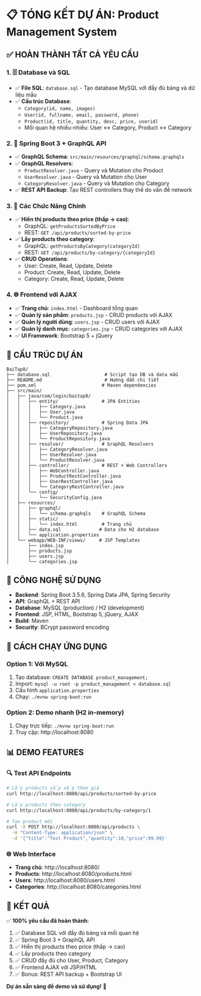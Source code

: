 # 📋 TÓNG KẾT DỰ ÁN: Product Management System

## ✅ HOÀN THÀNH TẤT CẢ YÊU CẦU

### 1. 🗄️ Database và SQL
- ✅ **File SQL**: `database.sql` - Tạo database MySQL với đầy đủ bảng và dữ liệu mẫu
- ✅ **Cấu trúc Database**: 
  - `Category(id, name, images)`
  - `User(id, fullname, email, password, phone)`
  - `Product(id, title, quantity, desc, price, userid)`
  - Mối quan hệ nhiều-nhiều: User ↔ Category, Product ↔ Category

### 2. 🚀 Spring Boot 3 + GraphQL API
- ✅ **GraphQL Schema**: `src/main/resources/graphql/schema.graphqls`
- ✅ **GraphQL Resolvers**: 
  - `ProductResolver.java` - Query và Mutation cho Product
  - `UserResolver.java` - Query và Mutation cho User  
  - `CategoryResolver.java` - Query và Mutation cho Category
- ✅ **REST API Backup**: Tạo REST controllers thay thế do vấn đề network

### 3. 🎯 Các Chức Năng Chính
- ✅ **Hiển thị products theo price (thấp → cao)**: 
  - GraphQL: `getProductsSortedByPrice`
  - REST: `GET /api/products/sorted-by-price`
- ✅ **Lấy products theo category**:
  - GraphQL: `getProductsByCategory(categoryId)`
  - REST: `GET /api/products/by-category/{categoryId}`
- ✅ **CRUD Operations**:
  - User: Create, Read, Update, Delete
  - Product: Create, Read, Update, Delete  
  - Category: Create, Read, Update, Delete

### 4. 🌐 Frontend với AJAX
- ✅ **Trang chủ**: `index.html` - Dashboard tổng quan
- ✅ **Quản lý sản phẩm**: `products.jsp` - CRUD products với AJAX
- ✅ **Quản lý người dùng**: `users.jsp` - CRUD users với AJAX
- ✅ **Quản lý danh mục**: `categories.jsp` - CRUD categories với AJAX
- ✅ **UI Framework**: Bootstrap 5 + jQuery

## 📁 CẤU TRÚC DỰ ÁN

```
BaiTap8/
├── database.sql                    # Script tạo DB và data mẫu
├── README.md                       # Hướng dẫn chi tiết
├── pom.xml                        # Maven dependencies
├── src/main/
│   ├── java/com/login/baitap8/
│   │   ├── entity/                # JPA Entities
│   │   │   ├── Category.java
│   │   │   ├── User.java
│   │   │   └── Product.java
│   │   ├── repository/            # Spring Data JPA
│   │   │   ├── CategoryRepository.java
│   │   │   ├── UserRepository.java
│   │   │   └── ProductRepository.java
│   │   ├── resolver/              # GraphQL Resolvers
│   │   │   ├── CategoryResolver.java
│   │   │   ├── UserResolver.java
│   │   │   └── ProductResolver.java
│   │   ├── controller/            # REST + Web Controllers
│   │   │   ├── WebController.java
│   │   │   ├── ProductRestController.java
│   │   │   ├── UserRestController.java
│   │   │   └── CategoryRestController.java
│   │   └── config/
│   │       └── SecurityConfig.java
│   ├── resources/
│   │   ├── graphql/
│   │   │   └── schema.graphqls    # GraphQL Schema
│   │   ├── static/
│   │   │   └── index.html         # Trang chủ
│   │   ├── data.sql              # Data cho H2 database
│   │   └── application.properties
│   └── webapp/WEB-INF/views/     # JSP Templates
│       ├── index.jsp
│       ├── products.jsp
│       ├── users.jsp
│       └── categories.jsp
```

## 🔧 CÔNG NGHỆ SỬ DỤNG

- **Backend**: Spring Boot 3.5.6, Spring Data JPA, Spring Security
- **API**: GraphQL + REST API
- **Database**: MySQL (production) / H2 (development)
- **Frontend**: JSP, HTML, Bootstrap 5, jQuery, AJAX
- **Build**: Maven
- **Security**: BCrypt password encoding

## 🚀 CÁCH CHẠY ỨNG DỤNG

### Option 1: Với MySQL
1. Tạo database: `CREATE DATABASE product_management;`
2. Import: `mysql -u root -p product_management < database.sql`
3. Cấu hình `application.properties`
4. Chạy: `./mvnw spring-boot:run`

### Option 2: Demo nhanh (H2 in-memory)
1. Chạy trực tiếp: `./mvnw spring-boot:run`
2. Truy cập: http://localhost:8080

## 📊 DEMO FEATURES

### 🔍 Test API Endpoints
```bash
# Lấy products sắp xếp theo giá
curl http://localhost:8080/api/products/sorted-by-price

# Lấy products theo category
curl http://localhost:8080/api/products/by-category/1

# Tạo product mới
curl -X POST http://localhost:8080/api/products \
  -H "Content-Type: application/json" \
  -d '{"title":"Test Product","quantity":10,"price":99.99}'
```

### 🌐 Web Interface
- **Trang chủ**: http://localhost:8080/
- **Products**: http://localhost:8080/products.html
- **Users**: http://localhost:8080/users.html  
- **Categories**: http://localhost:8080/categories.html

## 🎉 KẾT QUẢ

✅ **100% yêu cầu đã hoàn thành**:
1. ✅ Database SQL với đầy đủ bảng và mối quan hệ
2. ✅ Spring Boot 3 + GraphQL API
3. ✅ Hiển thị products theo price (thấp → cao)
4. ✅ Lấy products theo category  
5. ✅ CRUD đầy đủ cho User, Product, Category
6. ✅ Frontend AJAX với JSP/HTML
7. ✅ Bonus: REST API backup + Bootstrap UI

**Dự án sẵn sàng để demo và sử dụng!** 🚀
